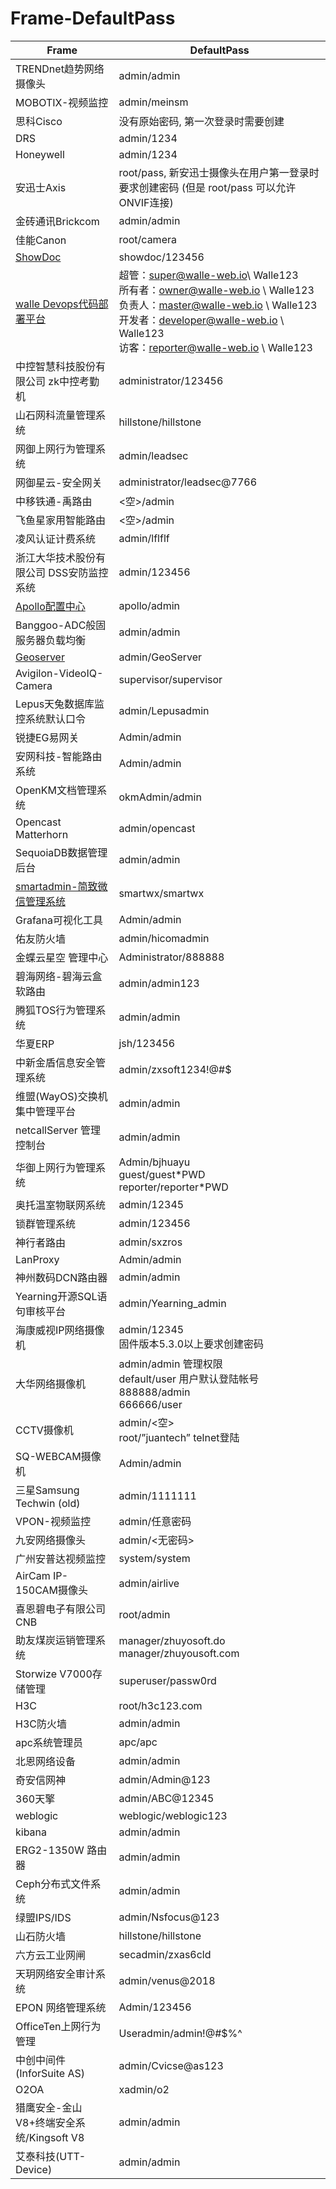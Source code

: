 # Frame-DefaultPass

| Frame                                                        | DefaultPass                                                  |
| ------------------------------------------------------------ | ------------------------------------------------------------ |
| TRENDnet趋势网络摄像头                                       | admin/admin                                                  |
| MOBOTIX-视频监控                                             | admin/meinsm                                                 |
| 思科Cisco                                                    | 没有原始密码, 第一次登录时需要创建                           |
| DRS                                                          | admin/1234                                                   |
| Honeywell                                                    | admin/1234                                                   |
| 安迅士Axis                                                   | root/pass, 新安迅士摄像头在用户第一登录时要求创建密码 (但是 root/pass 可以允许ONVIF连接) |
| 金砖通讯Brickcom                                             | admin/admin                                                  |
| 佳能Canon                                                    | root/camera                                                  |
| [ShowDoc](https://www.showdoc.com.cn/)                       | showdoc/123456                                               |
| [walle Devops代码部署平台](https://walle-web.io/)            | 超管：super@walle-web.io\ Walle123  <br />所有者：owner@walle-web.io \ Walle123  <br />负责人：master@walle-web.io \ Walle123  <br />开发者：developer@walle-web.io \ Walle123  <br />访客：reporter@walle-web.io \ Walle123 |
| 中控智慧科技股份有限公司 zk中控考勤机                        | administrator/123456                                         |
| 山石网科流量管理系统                                         | hillstone/hillstone                                          |
| 网御上网行为管理系统                                         | admin/leadsec                                                |
| 网御星云-安全网关                                            | administrator/leadsec@7766                                   |
| 中移铁通-禹路由                                              | <空>/admin                                                   |
| 飞鱼星家用智能路由                                           | <空>/admin                                                   |
| 凌风认证计费系统                                             | admin/lflflf                                                 |
| 浙江大华技术股份有限公司 DSS安防监控系统                     | admin/123456                                                 |
| [Apollo配置中心](https://github.com/ctripcorp/apollo)        | apollo/admin                                                 |
| Banggoo-ADC般固服务器负载均衡                                | admin/admin                                                  |
| [Geoserver](http://geoserver.org/)                           | admin/GeoServer                                              |
| Avigilon-VideoIQ-Camera                                      | supervisor/supervisor                                        |
| Lepus天兔数据库监控系统默认口令                              | admin/Lepusadmin                                             |
| 锐捷EG易网关                                                 | Admin/admin                                                  |
| 安网科技-智能路由系统                                        | Admin/admin                                                  |
| OpenKM文档管理系统                                           | okmAdmin/admin                                               |
| Opencast Matterhorn                                          | admin/opencast                                               |
| SequoiaDB数据管理后台                                        | admin/admin                                                  |
| [smartadmin-简致微信管理系统](https://www.suibianlu.com/21607.html)<br /> | smartwx/smartwx<br />                                        |
| Grafana可视化工具                                            | Admin/admin                                                  |
| 佑友防火墙                                                   | admin/hicomadmin                                             |
| 金蝶云星空 管理中心                                          | Administrator/888888                                         |
| 碧海网络-碧海云盒软路由                                      | admin/admin123                                               |
| 腾狐TOS行为管理系统                                          | admin/admin                                                  |
| 华夏ERP                                                      | jsh/123456                                                   |
| 中新金盾信息安全管理系统                                     | admin/zxsoft1234!@#$                                         |
| 维盟(WayOS)交换机集中管理平台                                | admin/admin                                                  |
| netcallServer 管理控制台                                     | admin/admin                                                  |
| 华御上网行为管理系统                                         | Admin/bjhuayu<br />guest/guest\*PWD<br />reporter/reporter\*PWD |
| 奥托温室物联网系统                                           | admin/12345                                                  |
| 锁群管理系统                                                 | admin/123456                                                 |
| 神行者路由                                                   | admin/sxzros                                                 |
| LanProxy                                                     | Admin/admin<br />                                            |
| 神州数码DCN路由器                                            | admin/admin                                                  |
| Yearning开源SQL语句审核平台                                  | admin/Yearning_admin                                         |
| 海康威视IP网络摄像机                                         | admin/12345<br />固件版本5.3.0以上要求创建密码               |
| 大华网络摄像机                                               | admin/admin 管理权限<br/>default/user 用户默认登陆帐号<br/>888888/admin<br/>666666/user |
| CCTV摄像机                                                   | admin/<空><br />root/”juantech” telnet登陆                   |
| SQ-WEBCAM摄像机                                              | Admin/admin                                                  |
| 三星Samsung Techwin (old)                                    | admin/1111111                                                |
| VPON-视频监控                                                | admin/任意密码                                               |
| 九安网络摄像头                                               | admin/<无密码>                                               |
| 广州安普达视频监控                                           | system/system                                                |
| AirCam IP-150CAM摄像头                                       | admin/airlive                                                |
| 喜恩碧电子有限公司CNB                                        | root/admin                                                   |
| 助友煤炭运销管理系统                                         | manager/zhuyosoft.do<br />manager/zhuyousoft.com             |
| Storwize V7000存储管理                                       | superuser/passw0rd                                           |
| H3C                                                          | root/h3c123.com                                              |
| H3C防火墙                                                    | admin/admin                                                  |
| apc系统管理员                                                | apc/apc                                                      |
| 北恩网络设备                                                 | admin/admin                                                  |
| 奇安信网神                                                   | admin/Admin@123                                              |
| 360天擎                                                      | admin/ABC@12345                                              |
| weblogic                                                     | weblogic/weblogic123                                         |
| kibana                                                       | admin/admin                                                  |
| ERG2-1350W 路由器                                            | admin/admin                                                  |
| Ceph分布式文件系统                                           | admin/admin                                                  |
| 绿盟IPS/IDS                                                  | admin/Nsfocus@123                                            |
| 山石防火墙                                                   | hillstone/hillstone                                          |
| 六方云工业网闸                                               | secadmin/zxas6cld                                            |
| 天玥网络安全审计系统                                         | admin/venus@2018                                             |
| EPON 网络管理系统                                            | Admin/123456                                                 |
| OfficeTen上网行为管理                                        | Useradmin/admin!@#$%^                                        |
| 中创中间件(InforSuite AS)                                        | admin/Cvicse@as123                                        |
| O2OA                                        | xadmin/o2                                        |
| 猎鹰安全-金山V8+终端安全系统/Kingsoft V8                    | admin/admin                                      |
| 艾泰科技(UTT-Device)                    | admin/admin                                      |
